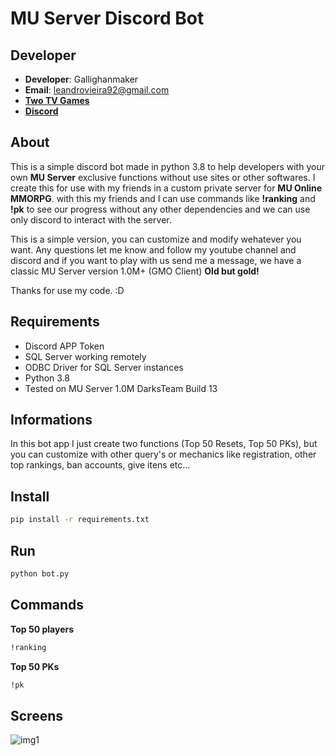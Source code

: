 # MU Server Discord Bot

## Developer

- **Developer**: Gallighanmaker
- **Email**: leandrovieira92@gmail.com
- **[Two TV Games](https://www.youtube.com/twotvgames)**
- **[Discord](https://discord.gg/rTG3ury)**

## About

This is a simple discord bot made in python 3.8 to help developers with your own **MU Server** exclusive functions without use sites or other softwares. I create this for use with my friends in a custom private server for **MU Online MMORPG**. with this my friends and I can use commands like **!ranking** and **!pk** to see our progress without any other dependencies and we can use only discord to interact with the server.

This is a simple version, you can customize and modify wehatever you want. Any questions let me know and follow my youtube channel and discord and if you want to play with us send me a message, we have a classic MU Server version 1.0M+ (GMO Client) **Old but gold!**

Thanks for use my code. :D

## Requirements

- Discord APP Token
- SQL Server working remotely
- ODBC Driver for SQL Server instances
- Python 3.8
- Tested on MU Server 1.0M DarksTeam Build 13

## Informations

In this bot app I just create two functions (Top 50 Resets, Top 50 PKs), but you can customize with other query's or mechanics like registration, other top rankings, ban accounts, give itens etc...

## Install

```bash
pip install -r requirements.txt
```

## Run

```bash
python bot.py
```

## Commands

**Top 50 players**

```bash
!ranking
```

**Top 50 PKs**

```bash
!pk
```

## Screens

![img1](https://image.prntscr.com/image/vqJT1a-DSmKVycOzYWWmBw.png)